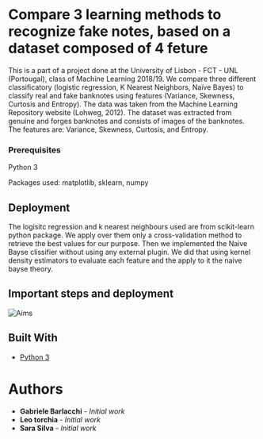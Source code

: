 # Compare 3 learning methods to recognize fake notes, based on a dataset composed of 4 feture
This is a part of a project done at the University of Lisbon - FCT - UNL (Portougal), class of Machine Learning 2018/19.
We compare three different classificatory (logistic regression, K Nearest Neighbors, Naïve Bayes) to classify real and fake banknotes using features (Variance, Skewness, Curtosis and Entropy).
The data was taken from the Machine Learning Repository website (Lohweg, 2012). The dataset was extracted from genuine and forges banknotes and consists of images of the banknotes. The features are: Variance, Skewness, Curtosis, and Entropy.

### Prerequisites

Python 3 

Packages used: matplotlib, sklearn, numpy

## Deployment

The logisitc regression and k nearest neighbours used are from scikit-learn python package. We apply over them only a cross-validation method to retrieve the best values for our purpose.
Then we implemented the Naive Bayse clissifier without using any external plugin. We did that using kernel density estimators to evaluate each feature and the apply to it the naive bayse theory.

##  Important steps and deployment

![Aims](https://github.com/barloccia/MASK-CNN-for-actions-recognition-/blob/master/images/aims.png)

## Built With

* [Python 3](https://www.python.org/download/releases/3.0/) 

# Authors

* **Gabriele Barlacchi** - *Initial work* 
* **Leo torchia** - *Initial work* 
* **Sara Silva** - *Initial work* 


